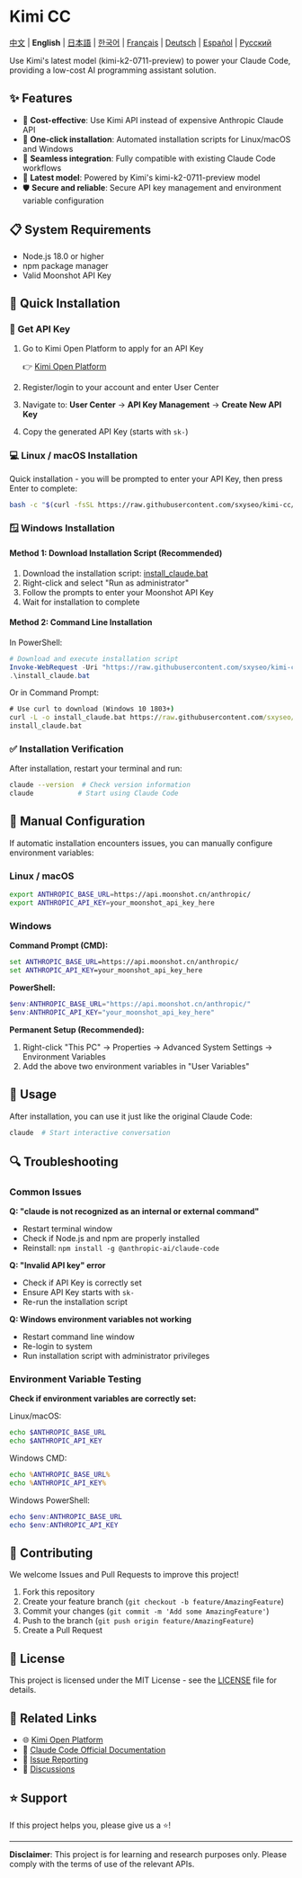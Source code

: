 # Kimi CC

[中文](README.md) | **English** | [日本語](README_JA.md) | [한국어](README_KO.md) | [Français](README_FR.md) | [Deutsch](README_DE.md) | [Español](README_ES.md) | [Русский](README_RU.md)

Use Kimi's latest model (kimi-k2-0711-preview) to power your Claude Code, providing a low-cost AI programming assistant solution.

## ✨ Features

- 🚀 **Cost-effective**: Use Kimi API instead of expensive Anthropic Claude API
- 🔧 **One-click installation**: Automated installation scripts for Linux/macOS and Windows
- 🔄 **Seamless integration**: Fully compatible with existing Claude Code workflows
- 🤖 **Latest model**: Powered by Kimi's kimi-k2-0711-preview model
- 🛡️ **Secure and reliable**: Secure API key management and environment variable configuration

## 📋 System Requirements

- Node.js 18.0 or higher
- npm package manager
- Valid Moonshot API Key

## 🚀 Quick Installation

### 📝 Get API Key

1. Go to Kimi Open Platform to apply for an API Key

   👉 [Kimi Open Platform](https://platform.moonshot.cn/)

2. Register/login to your account and enter User Center
3. Navigate to: **User Center** → **API Key Management** → **Create New API Key**
4. Copy the generated API Key (starts with `sk-`)

### 💻 Linux / macOS Installation

Quick installation - you will be prompted to enter your API Key, then press Enter to complete:

```bash
bash -c "$(curl -fsSL https://raw.githubusercontent.com/sxyseo/kimi-cc/refs/heads/main/install.sh)"
```

### 🪟 Windows Installation

#### Method 1: Download Installation Script (Recommended)

1. Download the installation script: [install_claude.bat](https://raw.githubusercontent.com/sxyseo/kimi-cc/refs/heads/main/install_claude.bat)
2. Right-click and select "Run as administrator"
3. Follow the prompts to enter your Moonshot API Key
4. Wait for installation to complete

#### Method 2: Command Line Installation

In PowerShell:

```powershell
# Download and execute installation script
Invoke-WebRequest -Uri "https://raw.githubusercontent.com/sxyseo/kimi-cc/refs/heads/main/install_claude.bat" -OutFile "install_claude.bat"
.\install_claude.bat
```

Or in Command Prompt:

```cmd
# Use curl to download (Windows 10 1803+)
curl -L -o install_claude.bat https://raw.githubusercontent.com/sxyseo/kimi-cc/refs/heads/main/install_claude.bat
install_claude.bat
```

### ✅ Installation Verification

After installation, restart your terminal and run:

```bash
claude --version  # Check version information
claude           # Start using Claude Code
```

## 🔧 Manual Configuration

If automatic installation encounters issues, you can manually configure environment variables:

### Linux / macOS

```bash
export ANTHROPIC_BASE_URL=https://api.moonshot.cn/anthropic/
export ANTHROPIC_API_KEY=your_moonshot_api_key_here
```

### Windows

**Command Prompt (CMD):**
```cmd
set ANTHROPIC_BASE_URL=https://api.moonshot.cn/anthropic/
set ANTHROPIC_API_KEY=your_moonshot_api_key_here
```

**PowerShell:**
```powershell
$env:ANTHROPIC_BASE_URL="https://api.moonshot.cn/anthropic/"
$env:ANTHROPIC_API_KEY="your_moonshot_api_key_here"
```

**Permanent Setup (Recommended):**
1. Right-click "This PC" → Properties → Advanced System Settings → Environment Variables
2. Add the above two environment variables in "User Variables"

## 🎯 Usage

After installation, you can use it just like the original Claude Code:

```bash
claude  # Start interactive conversation
```

## 🔍 Troubleshooting

### Common Issues

**Q: "claude is not recognized as an internal or external command"**
- Restart terminal window
- Check if Node.js and npm are properly installed
- Reinstall: `npm install -g @anthropic-ai/claude-code`

**Q: "Invalid API key" error**
- Check if API Key is correctly set
- Ensure API Key starts with `sk-`
- Re-run the installation script

**Q: Windows environment variables not working**
- Restart command line window
- Re-login to system
- Run installation script with administrator privileges

### Environment Variable Testing

**Check if environment variables are correctly set:**

Linux/macOS:
```bash
echo $ANTHROPIC_BASE_URL
echo $ANTHROPIC_API_KEY
```

Windows CMD:
```cmd
echo %ANTHROPIC_BASE_URL%
echo %ANTHROPIC_API_KEY%
```

Windows PowerShell:
```powershell
echo $env:ANTHROPIC_BASE_URL
echo $env:ANTHROPIC_API_KEY
```

## 🤝 Contributing

We welcome Issues and Pull Requests to improve this project!

1. Fork this repository
2. Create your feature branch (`git checkout -b feature/AmazingFeature`)
3. Commit your changes (`git commit -m 'Add some AmazingFeature'`)
4. Push to the branch (`git push origin feature/AmazingFeature`)
5. Create a Pull Request

## 📄 License

This project is licensed under the MIT License - see the [LICENSE](LICENSE) file for details.

## 🔗 Related Links

- 🌐 [Kimi Open Platform](https://platform.moonshot.cn/)
- 📖 [Claude Code Official Documentation](https://docs.anthropic.com/claude/docs)
- 🐛 [Issue Reporting](https://github.com/sxyseo/kimi-cc/issues)
- 💬 [Discussions](https://github.com/sxyseo/kimi-cc/discussions)

## ⭐ Support

If this project helps you, please give us a ⭐️!

---

**Disclaimer**: This project is for learning and research purposes only. Please comply with the terms of use of the relevant APIs. 